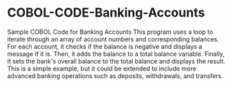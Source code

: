 # COBOL-CODE-Banking-Accounts
Sample COBOL Code for Banking Accounts
This program uses a loop to iterate through an array of account numbers and corresponding balances. For each account, it checks if the balance is negative and displays a message if it is. Then, it adds the balance to a total balance variable. Finally, it sets the bank's overall balance to the total balance and displays the result. This is a simple example, but it could be extended to include more advanced banking operations such as deposits, withdrawals, and transfers.
